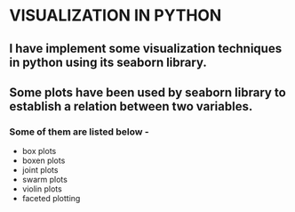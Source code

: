 # VISUALIZATION IN PYTHON

## I have implement some visualization techniques in python using its seaborn library. 
## Some plots have been used by seaborn library to establish a relation between two variables. 

### Some of them are listed below - 
- box plots
- boxen plots
- joint plots
- swarm plots
- violin plots
- faceted plotting
